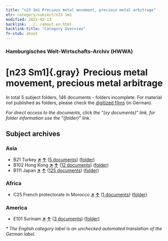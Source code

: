 ```yaml
---
title: "n23 Sm1 Precious metal movement, precious metal arbitrage"
etr: category/subject/n23 Sm1
modified: 2021-03-13
backlink: ../../about.en.html
backlink-title: "Category Overview"
fn-stub: about
---
```


### Hamburgisches Welt-Wirtschafts-Archiv (HWWA)
# [n23 Sm1]{.gray}&#8201; Precious metal movement, precious metal arbitrage&#160; 





In total 5 subject folders, 146 documents - folders incomplete.
For material not published as folders, please check the [digitized films](/film/h1_sh) (in German).

_For direct access to the documents, click the "(xy documents)" link, for folder information use the "(folder)" link._

## Subject archives



### Asia

- B21 Turkey [**&nearr;**](../../../geo/i/141111/about.en.html "Turkey (all folders)") [**&uarr;**](../../../geo/about.en.html#B21 "Country category system") (<a href="https://pm20.zbw.eu/dfgview/sh/141111,161813" title="about: Turkey : Precious metal movement, precious metal arbitrage" target="_blank">5 documents</a>) ([folder](http://purl.org/pressemappe20/folder/sh/141111,161813))
- B102 Hong Kong [**&nearr;**](../../../geo/i/141268/about.en.html "Hong Kong (all folders)") [**&uarr;**](../../../geo/about.en.html#B102 "Country category system") (<a href="https://pm20.zbw.eu/dfgview/sh/141268,161813" title="about: Hong Kong : Precious metal movement, precious metal arbitrage" target="_blank">12 documents</a>) ([folder](http://purl.org/pressemappe20/folder/sh/141268,161813))
- B111 Japan [**&nearr;**](../../../geo/i/141272/about.en.html "Japan (all folders)") [**&uarr;**](../../../geo/about.en.html#B111 "Country category system") (<a href="https://pm20.zbw.eu/dfgview/sh/141272,161813" title="about: Japan : Precious metal movement, precious metal arbitrage" target="_blank">125 documents</a>) ([folder](http://purl.org/pressemappe20/folder/sh/141272,161813))

### Africa

- C25 French protectorate in Morocco [**&nearr;**](../../../geo/i/141358/about.en.html "French protectorate in Morocco (all folders)") [**&uarr;**](../../../geo/about.en.html#C25 "Country category system") (<a href="https://pm20.zbw.eu/dfgview/sh/141358,161813" title="about: French protectorate in Morocco : Precious metal movement, precious metal arbitrage" target="_blank">1 documents</a>) ([folder](http://purl.org/pressemappe20/folder/sh/141358,161813))

### America

- E101 Surinam [**&nearr;**](../../../geo/i/141699/about.en.html "Surinam (all folders)") [**&uarr;**](../../../geo/about.en.html#E101 "Country category system") (<a href="https://pm20.zbw.eu/dfgview/sh/141699,161813" title="about: Surinam : Precious metal movement, precious metal arbitrage" target="_blank">3 documents</a>) ([folder](http://purl.org/pressemappe20/folder/sh/141699,161813))


_* The English category label is an unchecked automated translation of the German label._

